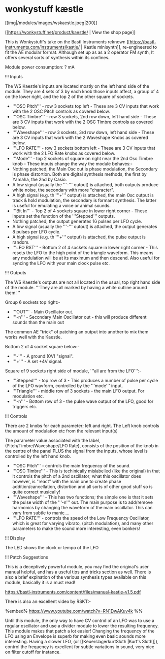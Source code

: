 # wonkystuff kæstle

[[img|/modules/images/wskaestle.jpeg|200]]

[[https://wonkystuff.net/product/kaestle/ | View the shop page]]   

This is Wonkystuff's take on the Bastl Instruments reknown [[https://bastl-instruments.com/instruments/kastle/ | Kastle minisynth]], re-engineered to fit the AE modular format.  Although set up as as a 2 operator FM synth, It offers several sorts of synthesis within its confines.  

Module power consumption: ? mA


!!! Inputs

The WS Kaestle's inputs are located mostly on the left hand side of the module. They are 4 sets of 3 by each knob those inputs affect,  a group of 4 on the lower right, and the top 2 of the other square of sockets. 

* '''OSC Pitch''' - row 3 sockets top left - These are 3 CV inputs that work with the 2 OSC Pitch controls as covered below.
* '''OSC Timbre''' - row 3 sockets, 2nd row down, left hand side - These are 3 CV inputs that work with the 2 OSC Timbre controls as covered below.
* '''Waveshape''' - row 3 sockets, 3rd row down, left hand side -  These are 3 CV inputs that work with the 2 Waveshape Knobs as covered below.
* '''LFO RATE''' - row 3 sockets bottom left - These are 3 CV inputs that work with the 2 LFO Rate knobs as covered below.
* '''Mode''' -  top 2 sockets of square on right near the 2nd Osc Timbre knob - These inputs change the way the module behaves:-
* Nothing patched, the Main Osc out is phase modulation, the Secondary is phase distortion. Both are digital synthesis methods, the first by Yamaha, the 2nd by Casio.  
* A low signal  (usually the '''-''' outout) is attached, both outputs produce white noise, the secondary with more "character".
* A high signal (e.g. th '''+''' output) is attached, the main Osc output is track & hold modulation, the secondary is formant synthesis.  The latter is useful for emulating a voice or animal sounds.   
* '''Bit In''' - Top 2 of 4 sockets square in lower right corner - These inputs set the function of the '''Stepped''' outputs.
* Nothing patched, the output generates 16 pulses per LFO cycle.
* A low signal  (usually the '''-''' outout) is attached, the output generates 8 pulses per LFO cycle.
* A high signal (e.g. th '''+''' output) is attached, the pulse output is random.
* '''LFO RST'''  - Bottom 2 of 4 sockets square in lower right corner - This resets the LFO to the high point of the triangle waveform. This means any modulation will be at its maximum and then descend. Also useful for syncing the LFO with your main clock pulse etc.

!!! Outputs

The WS Kaestle's outputs are not all located in the usual, top right hand side of the module. '''They are all marked by having a white outline around them.'''

Group 6 sockets top right:-

* '''OUT''' - Main Oscillator out.
* '''-n''' -  Secondary Main Oscillator out - this will produce different sounds than the main out

The common AE "trick" of patching an output into another to mix them works well with the Kaestle.

Bottom 2 of 4 socket square below:-

* '''-''' -  A ground (0V) "signal".
* '''+''' - A set +4V signal.

Square of 9 sockets right side of module, '''all are from the LFO''':-

* '''Stepped''' - top row of 3 - This produces a number of pulse per cycle of the LFO wavform, controlled by the '''mode''' input.
* '''Triangle''' - middle row of 3 sockets - the main LFO output. For modulation etc.
* '''-n''' - Bottom row of 3 - the pulse wave output of the LFO, good for triggers etc. 

!!! Controls

There are 2 knobs for each parameter; left and right. The Left knob controls the amount of modulation etc from the relevant input(s)

The parameter value associated with the label, (Pitch/Timbre/Waveshape/LFO Rate), consists of the position of the knob in the centre of the panel PLUS the signal from the inputs, whose level is controlled by the left hand knob.

* '''OSC Pitch''' - controls the main frequency of the sound.
* '''OSC Timbre''' - This is techinically mislabelled (like the original) in that it controls the pitch of a 2nd oscillator; what this oscillator does however, is "react" with the main one to create phase addition/cancellation, distortion and all sorts of other good stuff so is quite correct musically!
* '''Waveshape''' -  This has two functions; the simple one is that it sets the pulse width of the '''-n''' out. The main purpose is to add/remove harmonics by changing the waveform of the main oscillator. This can vary from subtle to manic.... 
* '''LFO RATE''' - controls the speed of the Low Frequency Oscillator, which is great for varying vibrato, (pitch modulation), and many other parameters to make the sound more interesting, even bonkers!

!!! Display

The LED shows the clock or tempo of the LFO

!!! Patch Suggestions

This is a deceptively powerful module, you may find the original's user manual helpful, and has a useful tips and tricks section as well. There is also a brief explnation of the various synthesis types available on this module, basically it is a must read!

https://bastl-instruments.com/content/files/manual-kastle-v1.5.pdf

There is also an excellent video by RSKT:-

%embed% https://www.youtube.com/watch?v=RN1DwAKuv4k %%


Until this module, the only way to have CV control of an LFO was to use a regular oscillator and use a divider module to lower the resulting frequency.  This module makes that patch a  lot easier! Changing the frequency of the LFO using an Envelope is superb for making even basic sounds more interesting. Having a slower LFO, (or [[KeuerslagerkurtSloth |Kurt's Sloth]]), control the frequency is excellent for subtle variations in sound, very nice on filter cutoff for instance. 
